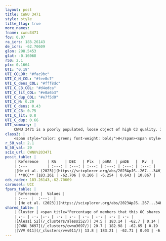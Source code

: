 ```yaml
---
layout: post
title: CWNU 3471
style: style
title_flag: true
more_names: 
fname: cwnu3471
fov: 0.07
ra_icrs: 183.26143
de_icrs: -62.70609
glon: 298.5453
glat: -0.16068
r50: 2.1
plx: 0.1664
UTI: "0.19"
UTI_COLOR: "#fac9bc"
UTI_C_N_COL: "#fee0c7"
UTI_C_dens_COL: "#fff8dc"
UTI_C_C3_COL: "#d4edca"
UTI_C_lit_COL: "#e0a6b3"
UTI_C_dup_COL: "#e7f5d0"
UTI_C_N: 0.29
UTI_C_dens: 0.43
UTI_C_C3: 0.75
UTI_C_lit: 0.0
UTI_C_dup: 0.66
UTI_summary: |
    CWNU 3471 is a poorly populated, loose object of high C3 quality. It was recently reported in the literature.<br><br>This is likely a unique object, which shares a moderate percentage of members with at least one previously reported entry, and a small percentage with at least one entry reported in the same catalogue.
class3: |
    <span style="color: green; font-weight: bold;">A</span><span style="color: #FFC300; font-weight: bold;">B</span>
r_50_val: 2.1
N_50_val: 29
scix_url: CWNU%203471
posit_table: |
    | Reference    | RA    | DEC   | Plx  | pmRA  | pmDE   |  Rv  |
    | :---         | :---: | :---: | :---: | :---: | :---: | :---: |
    |[He et al. (2023)](https://scixplorer.org/abs/2023ApJS..267...34H) | 183.264 | -62.706 | 0.158 | -6.25 | 0.62 | 12.16 |
    | **UCC** |183.261 | -62.706 | 0.166 | -6.254 | 0.643 | 10.867 | 
cds_radec: 183.26143,-62.70609
carousel: UCC
fpars_table: |
    | Reference |  Values |
    | :---  |  :---:  |
    | [He et al. (2023)](https://scixplorer.org/abs/2023ApJS..267...34H) | `A0=5.05, m-M=15.45, logA=7.8` |
shared_table: |
    | Cluster | <span title="Percentage of members that this OC shares with the ones listed">%</span>   | RA   | DEC   | Plx   | pmRA  | pmDE  | Rv | UTI |
    | :-: | :-: |:-: | :-: | :-: | :-: | :-: | :-: | :-: |
    |[Alessi 52](/_clusters/alessi52/)| 34.5 | 183.14 | -62.7 | 0.14 | -6.36 | 0.69 | -- |0.16 |
    |[CWNU 3697](/_clusters/cwnu3697/)| 20.7 | 182.98 | -62.65 | 0.19 | -6.36 | 0.67 | -- |0.06 |
    |[VVV 011](/_clusters/vvv011/)| 13.8 | 183.21 | -62.71 | 0.03 | -6.3 | 0.57 | -- |0.15 |
---
```


